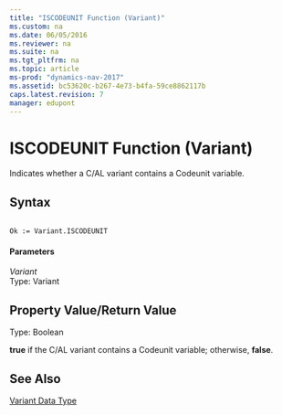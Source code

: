```yaml
---
title: "ISCODEUNIT Function (Variant)"
ms.custom: na
ms.date: 06/05/2016
ms.reviewer: na
ms.suite: na
ms.tgt_pltfrm: na
ms.topic: article
ms-prod: "dynamics-nav-2017"
ms.assetid: bc53620c-b267-4e73-b4fa-59ce8862117b
caps.latest.revision: 7
manager: edupont
---
```

# ISCODEUNIT Function (Variant)
Indicates whether a C/AL variant contains a Codeunit variable.  
  
## Syntax  
  
```  
  
Ok := Variant.ISCODEUNIT  
```  
  
#### Parameters  
 *Variant*  
 Type: Variant  
  
## Property Value/Return Value  
 Type: Boolean  
  
 **true** if the C/AL variant contains a Codeunit variable; otherwise, **false**.  
  
## See Also  
 [Variant Data Type](Variant-Data-Type.md)